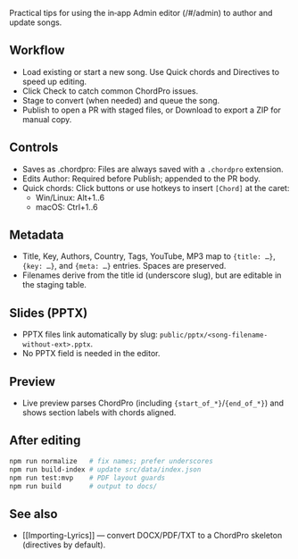Practical tips for using the in‑app Admin editor (/#/admin) to author and update songs.

## Workflow
- Load existing or start a new song. Use Quick chords and Directives to speed up editing.
- Click Check to catch common ChordPro issues.
- Stage to convert (when needed) and queue the song.
- Publish to open a PR with staged files, or Download to export a ZIP for manual copy.

## Controls
- Saves as .chordpro: Files are always saved with a `.chordpro` extension.
- Edits Author: Required before Publish; appended to the PR body.
- Quick chords: Click buttons or use hotkeys to insert `[Chord]` at the caret:
  - Win/Linux: Alt+1..6
  - macOS: Ctrl+1..6

## Metadata
- Title, Key, Authors, Country, Tags, YouTube, MP3 map to `{title: …}`, `{key: …}`, and `{meta: …}` entries. Spaces are preserved.
- Filenames derive from the title id (underscore slug), but are editable in the staging table.

## Slides (PPTX)
- PPTX files link automatically by slug: `public/pptx/<song-filename-without-ext>.pptx`.
- No PPTX field is needed in the editor.

## Preview
- Live preview parses ChordPro (including `{start_of_*}`/`{end_of_*}`) and shows section labels with chords aligned.

## After editing
```bash
npm run normalize   # fix names; prefer underscores
npm run build-index # update src/data/index.json
npm run test:mvp    # PDF layout guards
npm run build       # output to docs/
```

## See also
- [[Importing-Lyrics]] — convert DOCX/PDF/TXT to a ChordPro skeleton (directives by default).
